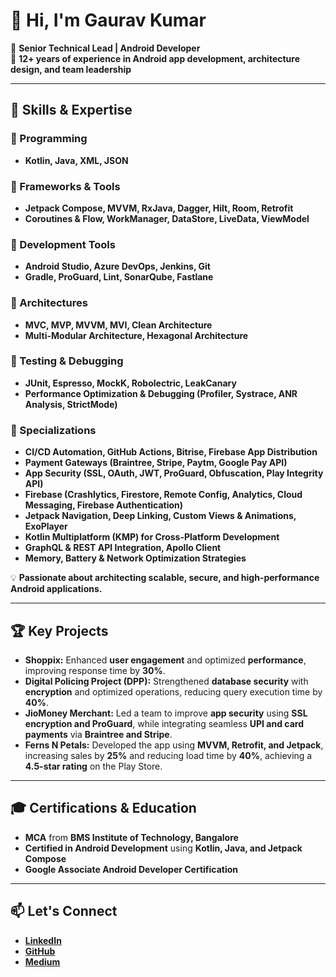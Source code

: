 # 👋 Hi, I'm Gaurav Kumar

🚀 **Senior Technical Lead | Android Developer**  
📱 **12+ years of experience in Android app development, architecture design, and team leadership**

---

## 🔧 Skills & Expertise

### 📌 Programming
- **Kotlin, Java, XML, JSON**  

### 📌 Frameworks & Tools
- **Jetpack Compose, MVVM, RxJava, Dagger, Hilt, Room, Retrofit**  
- **Coroutines & Flow, WorkManager, DataStore, LiveData, ViewModel**  

### 📌 Development Tools
- **Android Studio, Azure DevOps, Jenkins, Git**  
- **Gradle, ProGuard, Lint, SonarQube, Fastlane**  

### 📌 Architectures
- **MVC, MVP, MVVM, MVI, Clean Architecture**  
- **Multi-Modular Architecture, Hexagonal Architecture**  

### 📌 Testing & Debugging
- **JUnit, Espresso, MockK, Robolectric, LeakCanary**  
- **Performance Optimization & Debugging (Profiler, Systrace, ANR Analysis, StrictMode)**  

### 📌 Specializations
- **CI/CD Automation, GitHub Actions, Bitrise, Firebase App Distribution**  
- **Payment Gateways (Braintree, Stripe, Paytm, Google Pay API)**  
- **App Security (SSL, OAuth, JWT, ProGuard, Obfuscation, Play Integrity API)**  
- **Firebase (Crashlytics, Firestore, Remote Config, Analytics, Cloud Messaging, Firebase Authentication)**  
- **Jetpack Navigation, Deep Linking, Custom Views & Animations, ExoPlayer**  
- **Kotlin Multiplatform (KMP) for Cross-Platform Development**  
- **GraphQL & REST API Integration, Apollo Client**  
- **Memory, Battery & Network Optimization Strategies**  

💡 **Passionate about architecting scalable, secure, and high-performance Android applications.**  

---

## 🏆 Key Projects

- **Shoppix:** Enhanced **user engagement** and optimized **performance**, improving response time by **30%**.  
- **Digital Policing Project (DPP):** Strengthened **database security** with **encryption** and optimized operations, reducing query execution time by **40%**.  
- **JioMoney Merchant:** Led a team to improve **app security** using **SSL encryption and ProGuard**, while integrating seamless **UPI and card payments** via **Braintree and Stripe**.  
- **Ferns N Petals:** Developed the app using **MVVM, Retrofit, and Jetpack**, increasing sales by **25%** and reducing load time by **40%**, achieving a **4.5-star rating** on the Play Store.  

---

## 🎓 Certifications & Education

- **MCA** from **BMS Institute of Technology, Bangalore**  
- **Certified in Android Development** using **Kotlin, Java, and Jetpack Compose**  
- **Google Associate Android Developer Certification**  

---

## 📫 Let's Connect
- **[LinkedIn](https://www.linkedin.com/in/gauravdubey86/)**  
- **[GitHub](https://github.com/gauravdubey)**  
- **[Medium](https://medium.com/@i.gauravdubey)**  
